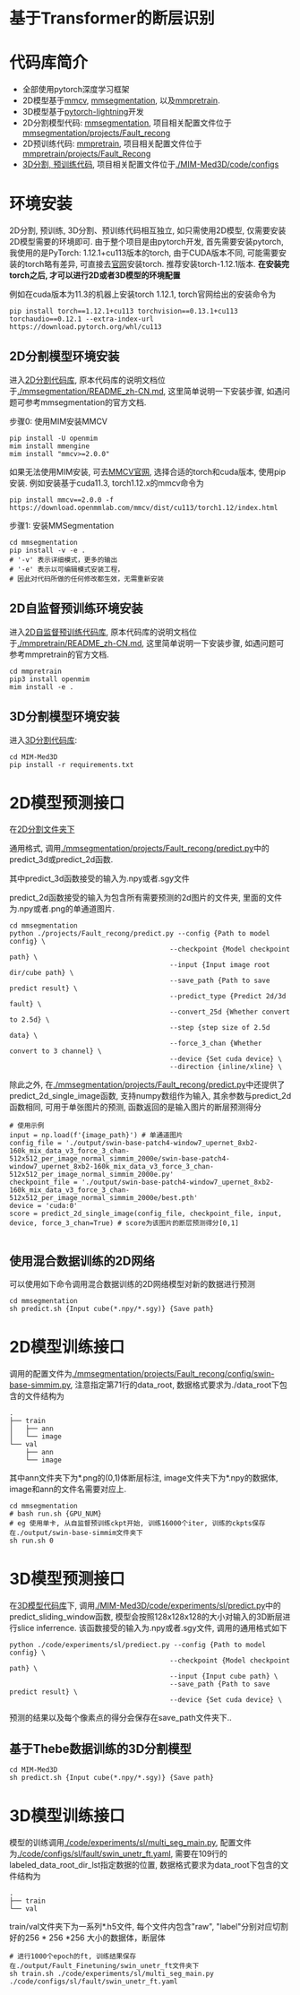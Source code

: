 # 基于Transformer的断层识别

# 代码库简介

 - 全部使用pytorch深度学习框架
 - 2D模型基于[mmcv](https://github.com/open-mmlab/mmcv), [mmsegmentation](https://github.com/open-mmlab/mmsegmentation), 以及[mmpretrain](https://github.com/open-mmlab/mmpretrain).
 - 3D模型基于[pytorch-lightning](https://github.com/Lightning-AI/lightning)开发
 - 2D分割模型代码: [mmsegmentation](./mmsegmentation/), 项目相关配置文件位于[mmsegmentation/projects/Fault_recong](./mmsegmentation/projects/Fault_recong)
 - 2D预训练代码: [mmpretrain](./mmpretrain/), 项目相关配置文件位于[mmpretrain/projects/Fault_Recong](./mmpretrain/projects/Fault_Recong)
 - [3D分割, 预训练代码](./MIM-Med3D/), 项目相关配置文件位于[./MIM-Med3D/code/configs](./MIM-Med3D/code/configs)

# 环境安装
2D分割, 预训练, 3D分割、预训练代码相互独立, 如只需使用2D模型, 仅需要安装2D模型需要的环境即可. 由于整个项目是由pytorch开发, 首先需要安装pytorch, 我使用的是PyTorch: 1.12.1+cu113版本的torch, 由于CUDA版本不同, 可能需要安装的torch略有差异, 可直接去[官网](https://pytorch.org/get-started/pytorch-2.0/)安装torch. 推荐安装torch-1.12.1版本. **在安装完torch之后, 才可以进行2D或者3D模型的环境配置**

例如在cuda版本为11.3的机器上安装torch 1.12.1, torch官网给出的安装命令为
```
pip install torch==1.12.1+cu113 torchvision==0.13.1+cu113 torchaudio==0.12.1 --extra-index-url https://download.pytorch.org/whl/cu113
```

## 2D分割模型环境安装
进入[2D分割代码库](./mmsegmentation), 原本代码库的说明文档位于[./mmsegmentation/README_zh-CN.md](./mmsegmentation/README_zh-CN.md), 这里简单说明一下安装步骤, 如遇问题可参考mmsegmentation的官方文档.
 
步骤0: 使用MIM安装MMCV
```
pip install -U openmim
mim install mmengine
mim install "mmcv>=2.0.0"
```
如果无法使用MIM安装, 可去[MMCV官网](https://mmcv.readthedocs.io/zh_CN/latest/get_started/installation.html), 选择合适的torch和cuda版本, 使用pip安装. 例如安装基于cuda11.3, torch1.12.x的mmcv命令为
```
pip install mmcv==2.0.0 -f https://download.openmmlab.com/mmcv/dist/cu113/torch1.12/index.html
```

步骤1: 安装MMSegmentation
```
cd mmsegmentation
pip install -v -e .
# '-v' 表示详细模式，更多的输出
# '-e' 表示以可编辑模式安装工程，
# 因此对代码所做的任何修改都生效，无需重新安装
```
## 2D自监督预训练环境安装
进入[2D自监督预训练代码库](./mmpretrain), 原本代码库的说明文档位于[./mmpretrain/README_zh-CN.md](./mmpretrain/README_zh-CN.md), 这里简单说明一下安装步骤, 如遇问题可参考mmpretrain的官方文档.
```
cd mmpretrain
pip3 install openmim
mim install -e .
```

## 3D分割模型环境安装
进入[3D分割代码库](./MIM-Med3D):
```
cd MIM-Med3D
pip install -r requirements.txt
```


# 2D模型预测接口
在[2D分割文件夹下](./mmsegmentation)

通用格式, 调用[./mmsegmentation/projects/Fault_recong/predict.py](./mmsegmentation/projects/Fault_recong/predict.py)中的predict_3d或predict_2d函数. 

其中predict_3d函数接受的输入为.npy或者.sgy文件

predict_2d函数接受的输入为包含所有需要预测的2d图片的文件夹, 里面的文件为.npy或者.png的单通道图片. 
```
cd mmsegmentation
python ./projects/Fault_recong/predict.py --config {Path to model config} \
                                        --checkpoint {Model checkpoint path} \
                                        --input {Input image root dir/cube path} \
                                        --save_path {Path to save predict result} \
                                        --predict_type {Predict 2d/3d fault} \
                                        --convert_25d {Whether convert to 2.5d} \ 
                                        --step {step size of 2.5d data} \ 
                                        --force_3_chan {Whether convert to 3 channel} \
                                        --device {Set cuda device} \
                                        --direction {inline/xline} \
```
除此之外, 在[./mmsegmentation/projects/Fault_recong/predict.py](./mmsegmentation/projects/Fault_recong/predict.py)中还提供了predict_2d_single_image函数, 支持numpy数组作为输入, 其余参数与predict_2d函数相同, 可用于单张图片的预测, 函数返回的是输入图片的断层预测得分
```
# 使用示例
input = np.load(f'{image_path}') # 单通道图片
config_file = './output/swin-base-patch4-window7_upernet_8xb2-160k_mix_data_v3_force_3_chan-512x512_per_image_normal_simmim_2000e/swin-base-patch4-window7_upernet_8xb2-160k_mix_data_v3_force_3_chan-512x512_per_image_normal_simmim_2000e.py'
checkpoint_file = './output/swin-base-patch4-window7_upernet_8xb2-160k_mix_data_v3_force_3_chan-512x512_per_image_normal_simmim_2000e/best.pth'
device = 'cuda:0'
score = predict_2d_single_image(config_file, checkpoint_file, input, device, force_3_chan=True) # score为该图片的断层预测得分[0,1]


```
## 使用混合数据训练的2D网络
可以使用如下命令调用混合数据训练的2D网络模型对新的数据进行预测
```
cd mmsegmentation
sh predict.sh {Input cube(*.npy/*.sgy)} {Save path}
```

# 2D模型训练接口

调用的配置文件为[./mmsegmentation/projects/Fault_recong/config/swin-base-simmim.py](./mmsegmentation/projects/Fault_recong/config/swin-base-simmim.py), 注意指定第71行的data_root, 数据格式要求为./data_root下包含的文件结构为
```
.
├── train
│   ├── ann
│   └── image
└── val
    ├── ann
    └── image

```
其中ann文件夹下为*.png的(0,1)体断层标注, image文件夹下为*.npy的数据体, image和ann的文件名需要对应上.
```
cd mmsegmentation
# bash run.sh {GPU_NUM}
# eg 使用单卡, 从自监督预训练ckpt开始, 训练16000个iter, 训练的ckpts保存在./output/swin-base-simmim文件夹下
sh run.sh 0
```

# 3D模型预测接口
在[3D模型代码库](./MIM-Med3D/)下, 调用[./MIM-Med3D/code/experiments/sl/predict.py](./MIM-Med3D/code/experiments/sl/predict.py)中的predict_sliding_window函数, 模型会按照128x128x128的大小对输入的3D断层进行slice inferrence. 该函数接受的输入为.npy或者.sgy文件, 调用的通用格式如下
```
python ./code/experiments/sl/prediect.py --config {Path to model config} \
                                        --checkpoint {Model checkpoint path} \
                                        --input {Input cube path} \
                                        --save_path {Path to save predict result} \
                                        --device {Set cuda device} \
```
预测的结果以及每个像素点的得分会保存在save_path文件夹下..

## 基于Thebe数据训练的3D分割模型
```
cd MIM-Med3D
sh predict.sh {Input cube(*.npy/*.sgy)} {Save path}
```

# 3D模型训练接口
模型的训练调用[./code/experiments/sl/multi_seg_main.py](./code/experiments/sl/multi_seg_main.py), 配置文件为[./code/configs/sl/fault/swin_unetr_ft.yaml](./code/configs/sl/fault/swin_unetr_ft.yaml), 需要在109行的labeled_data_root_dir_lst指定数据的位置, 数据格式要求为data_root下包含的文件结构为
```
.
├── train
└── val
```
train/val文件夹下为一系列*.h5文件, 每个文件内包含"raw", "label"分别对应切割好的256 * 256 *256 大小的数据体，断层体
```
# 进行1000个epoch的ft, 训练结果保存在./output/Fault_Finetuning/swin_unetr_ft文件夹下
sh train.sh ./code/experiments/sl/multi_seg_main.py ./code/configs/sl/fault/swin_unetr_ft.yaml
```
